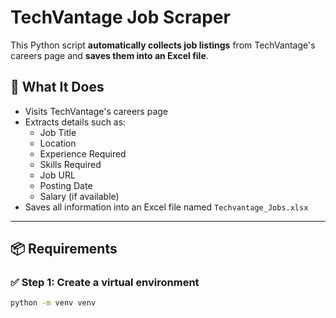 # TechVantage Job Scraper

This Python script **automatically collects job listings** from TechVantage's careers page and **saves them into an Excel file**.

## 🤔 What It Does

* Visits TechVantage's careers page
* Extracts details such as:
  * Job Title
  * Location
  * Experience Required
  * Skills Required
  * Job URL
  * Posting Date
  * Salary (if available)
* Saves all information into an Excel file named `Techvantage_Jobs.xlsx`

---

## 📦 Requirements

### ✅ Step 1: Create a virtual environment

```bash
python -m venv venv
